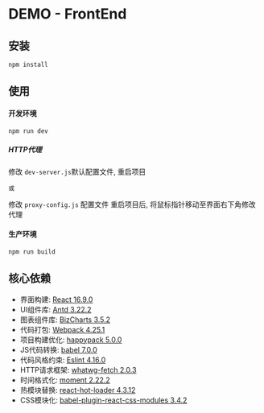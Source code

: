 # DEMO - FrontEnd

## 安装

```
npm install
```

## 使用

#### 开发环境
```
npm run dev
```
##### HTTP代理

修改 ```dev-server.js```默认配置文件, 重启项目

``` 或 ```

修改 ```proxy-config.js``` 配置文件
重启项目后, 将鼠标指针移动至界面右下角修改代理

#### 生产环境
```
npm run build
```

## 核心依赖

- 界面构建: [React 16.9.0](https://reactjs.org/versions)
- UI组件库: [Antd 3.22.2](https://ant.design/index-cn)
- 图表组件库: [BizCharts 3.5.2](https://bizcharts.net/index)
- 代码打包: [Webpack 4.25.1](https://webpack.js.org/)
- 项目构建优化: [happypack 5.0.0](https://www.npmjs.com/package/happypack)
- JS代码转换: [babel 7.0.0](https://babeljs.io)
- 代码风格约束: [Eslint 4.16.0](https://eslint.org)
- HTTP请求框架: [whatwg-fetch 2.0.3](https://www.npmjs.com/package/whatwg-fetch)
- 时间格式化: [moment 2.22.2](http://momentjs.cn)
- 热模块替换: [react-hot-loader 4.3.12](https://www.npmjs.com/package/react-hot-loader)
- CSS模块化: [babel-plugin-react-css-modules 3.4.2](https://github.com/gajus/babel-plugin-react-css-modules)
